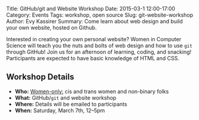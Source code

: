 Title: GitHub/git and Website Workshop
Date: 2015-03-1 12:00-17:00
Category: Events
Tags: workshop, open source
Slug: git-website-workshop
Author: Evy Kassirer
Summary: Come learn about web design and build your own website, hosted on Github.

Interested in creating your own personal website? Women in Computer Science
will teach you the nuts and bolts of web design and how to use `git` through
GitHub! Join us for an afternoon of learning, coding, and snacking!
Participants are expected to have basic knowledge of HTML and CSS.

## Workshop Details ##

+ **Who:** [Women-only:]({filename}/pages/faq.md) cis and trans women and non-binary folks
+ **What:** GitHub/`git` and website workshop
+ **Where:** Details will be emailed to participants
+ **When:** Saturday, March 7th, 12&ndash;5pm
